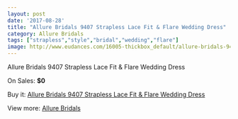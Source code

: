 ```yaml
---
layout: post
date: '2017-08-28'
title: "Allure Bridals 9407 Strapless Lace Fit & Flare Wedding Dress"
category: Allure Bridals
tags: ["strapless","style","bridal","wedding","flare"]
image: http://www.eudances.com/16005-thickbox_default/allure-bridals-9407-strapless-lace-fit-flare-wedding-dress.jpg
---
```

Allure Bridals 9407 Strapless Lace Fit & Flare Wedding Dress

On Sales: **$0**
<a href="https://www.eudances.com/en/allure-bridals/4710-allure-bridals-9407-strapless-lace-fit-flare-wedding-dress.html"><amp-img layout="responsive" width="600" height="600" src="//www.eudances.com/16005-thickbox_default/allure-bridals-9407-strapless-lace-fit-flare-wedding-dress.jpg" alt="Allure Bridals 9407 Strapless Lace Fit & Flare Wedding Dress 0" /></a>
<a href="https://www.eudances.com/en/allure-bridals/4710-allure-bridals-9407-strapless-lace-fit-flare-wedding-dress.html"><amp-img layout="responsive" width="600" height="600" src="//www.eudances.com/16007-thickbox_default/allure-bridals-9407-strapless-lace-fit-flare-wedding-dress.jpg" alt="Allure Bridals 9407 Strapless Lace Fit & Flare Wedding Dress 1" /></a>
<a href="https://www.eudances.com/en/allure-bridals/4710-allure-bridals-9407-strapless-lace-fit-flare-wedding-dress.html"><amp-img layout="responsive" width="600" height="600" src="//www.eudances.com/16006-thickbox_default/allure-bridals-9407-strapless-lace-fit-flare-wedding-dress.jpg" alt="Allure Bridals 9407 Strapless Lace Fit & Flare Wedding Dress 2" /></a>

Buy it: [Allure Bridals 9407 Strapless Lace Fit & Flare Wedding Dress](https://www.eudances.com/en/allure-bridals/4710-allure-bridals-9407-strapless-lace-fit-flare-wedding-dress.html "Allure Bridals 9407 Strapless Lace Fit & Flare Wedding Dress")

View more: [Allure Bridals](https://www.eudances.com/en/2-allure-bridals "Allure Bridals")